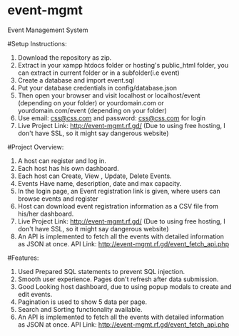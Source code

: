 # event-mgmt
Event Management System

#Setup Instructions:
1. Download the repository as zip.
2. Extract in your xampp htdocs folder or hosting's public_html folder, you can extract in current folder or in a subfolder(i.e event)
3. Create a database and import event.sql
4. Put your database credentials in config/database.json
5. Then open your browser and visit localhost or localhost/event (depending on your folder) or yourdomain.com or yourdomain.com/event (depending on your folder)
6. Use email: css@css.com and password: css@css.com for login
7. Live Project Link: http://event-mgmt.rf.gd/ (Due to using free hosting, I don't have SSL, so it might say dangerous website)

#Project Overview:
1. A host can register and log in.
2. Each host has his own dashboard.
3. Each host can Create, View , Update, Delete Events.
4. Events Have name, description, date and max capacity.
5. In the login page, an Event registration link is given, where users can browse events and register
6. Host can download event registration information as a CSV file from his/her dashboard.
7. Live Project Link: http://event-mgmt.rf.gd/ (Due to using free hosting, I don't have SSL, so it might say dangerous website)
8. An API is implemented to fetch all the events with detailed information as JSON at once. API Link: http://event-mgmt.rf.gd/event_fetch_api.php

#Features:
1. Used Prepared SQL statements to prevent SQL injection.
2. Smooth user experience. Pages don't refresh after data submission.
3. Good Looking host dashboard, due to using popup modals to create and edit events.
4. Pagination is used to show 5 data per page.
5. Search and Sorting functionality available.
6. An API is implemented to fetch all the events with detailed information as JSON at once. API Link: http://event-mgmt.rf.gd/event_fetch_api.php
